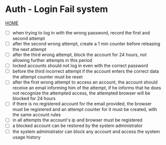 # Auth - Login Fail system

[HOME](../../README.md)

- [ ] when trying to log in with the wrong password, record the first and second attempt
- [ ] after the second wrong attempt, create a 1 min counter before releasing the next attempt
- [ ] after the third wrong attempt, block the account for 24 hours, not allowing further attempts in this period
- [ ] locked accounts should not log in even with the correct password
- [ ] before the third incorrect attempt if the account enters the correct data the attempt counter must be reset
- [ ] after the first wrong attempt to access an account, the account should receive an email informing him of the attempt, if he informs that he does not recognize the attempted access, the attempted browser will be blocked for 24 hours
- [ ] if there is no registered account for the email provided, the browser must be registered and an attempt counter for it must be created, with the same account rules
- [ ] in all attempts the account's ip and browser must be registered
- [ ] a blocked account can be restored by the system administrator
- [ ] the system administrator can block any account and access the system usage history
